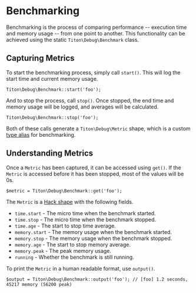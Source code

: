 # Benchmarking #

Benchmarking is the process of comparing performance -- execution time and memory usage -- from one point to another.
This functionality can be achieved using the static `Titon\Debug\Benchmark` class.

## Capturing Metrics ##

To start the benchmarking process, simply call `start()`. This will log the start time and current memory usage.

```hack
Titon\Debug\Benchmark::start('foo');
```

And to stop the process, call `stop()`. Once stopped, the end time and memory usage will be logged, 
and averages will be calculated.

```hack
Titon\Debug\Benchmark::stop('foo');
```

Both of these calls generate a `Titon\Debug\Metric` shape, which is a custom [type alias](types.md) for benchmarking.

## Understanding Metrics ##

Once a `Metric` has been captured, it can be accessed using `get()`. 
If the `Metric` is accessed before it has been stopped, most of the values will be 0s.

```hack
$metric = Titon\Debug\Benchmark::get('foo');
```

The `Metric` is a [Hack shape](http://docs.hhvm.com/manual/en/hack.shapes.php) with the following fields. 

* `time.start` - The micro time when the benchmark started.
* `time.stop` - The micro time when the benchmark stopped.
* `time.age` - The start to stop time average.
* `memory.start` - The memory usage when the benchmark started.
* `memory.stop` - The memory usage when the benchmark stopped.
* `memory.age` - The start to stop memory average.
* `memory.peak` - The peak memory usage.
* `running` - Whether the benchmark is still running.

To print the `Metric` in a human readable format, use `output()`.
 
```hack
$output = Titon\Debug\Benchmark::output('foo'); // [foo] 1.2 seconds, 45217 memory (56200 peak)
```
